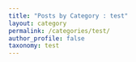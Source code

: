 ```yaml
---
title: "Posts by Category : test"
layout: category
permalink: /categories/test/
author_profile: false
taxonomy: test
---
```

